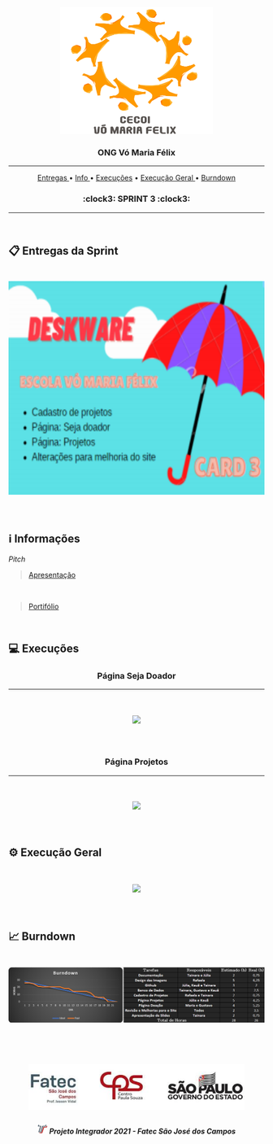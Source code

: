 <br>

<p align="center">
      <img src="/Imagens Gerais/Logo.jpg" width="300" height="250">
      <h3 align="center"> ONG Vó Maria Félix </h3>
<p align="center">

<hr>

<p align="center">
  <a href ="#clipboard-entregas-da-sprint"> Entregas </a>  • 
  <a href ="#information_source-informações"> Info </a>  • 
  <a href ="#computer-Execuções"> Execuções</a>  • 
  <a href ="#gear-execução-geral"> Execução Geral </a> • 
  <a href ="#chart_with_upwards_trend-burndown"> Burndown </a> 
  <h3 align="center"> :clock3: SPRINT 3 :clock3: </h3>


</p>

<hr>

<br>

## :clipboard: Entregas da Sprint

<h1 align="left"> <img src = "/Imagens Gerais/card3.png" height="420" /></h1>

<br>

## :information_source: Informações

*Pitch*
> [Apresentação](https://github.com/DeskwarePI/API-VoMariaFelix/blob/main/SPRINT%203/Documenta%C3%A7%C3%A3o/Apresenta%C3%A7%C3%A3o.pdf)

<br>

> [Portifólio](https://github.com/DeskwarePI/Grupo_3_Deskware/tree/main/SPRINT%202/Execu%C3%A7%C3%A3o)

<br>


## :computer: Execuções

<h3 align="center">Página Seja Doador</h3>

<hr>

<h1 align="center"> <img src = "https://github.com/DeskwarePI/Grupo_3_Deskware/blob/main/SPRINT%202/Execu%C3%A7%C3%A3o/home.gif"/></h1>

<br>

<h3 align="center">Página Projetos</h3>

<hr>

<h1 align="center"> <img src = "https://github.com/DeskwarePI/Grupo_3_Deskware/blob/main/SPRINT%202/Execu%C3%A7%C3%A3o/sobre.gif"/></h1>

<br>

## :gear: Execução Geral

<h1 align="center"> <img src = "https://github.com/DeskwarePI/Grupo_3_Deskware/blob/main/SPRINT%202/Execu%C3%A7%C3%A3o/completo.gif"/></h1>

<br>

## :chart_with_upwards_trend: Burndown

<h1 align="left"> <img src = "/SPRINT 3/Documentação/burndown.png"/></h1>

<br>

 <h1 align="center"> <img src = "/Imagens Gerais/Fatec.jpg" height="90" /></h1>
 
 <h5 align="center"> <img src = "/Imagens Gerais/faTec.png" width="20" height="20" /> Projeto Integrador 2021 - Fatec São José dos Campos </h5>